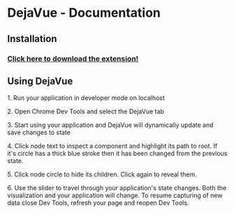 # DejaVue - Documentation

## Installation
<h3><a href="https://chrome.google.com/webstore/detail/dejavue/jpigngmphmclcmikmcbcfplgnhlnefbp?hl=en">Click here to download the extension!</a></h3>

## Using DejaVue
<p>1. Run your application in developer mode on localhost</p>
<p>2. Open Chrome Dev Tools and select the DejaVue tab</p>
<p>3. Start using your application and DejaVue will dynamically update and save changes to state</p>
<p>4. Click node text to inspect a component and highlight its path to root. If it's circle has a thick blue stroke then it has been changed from the previous state.</p>
<p>5. Click node circle to hide its children. Click again to reveal them. </p>
<p>6. Use the slider to travel through your application's state changes. Both the visualization and your application will change. To resume capturing of new data close Dev Tools, refresh your page and reopen Dev Tools.</p>
